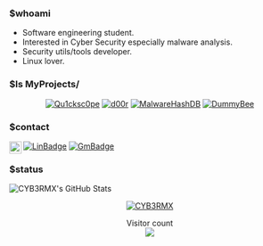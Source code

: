 ### $whoami
- Software engineering student.
- Interested in Cyber Security especially malware analysis.
- Security utils/tools developer.
- Linux lover.

### $ls MyProjects/
<p align="center">
  <a href="https://github.com/CYB3RMX/Qu1cksc0pe"><img title="Qu1cksc0pe" src="https://github-readme-stats.vercel.app/api/pin/?username=CYB3RMX&repo=Qu1cksc0pe&theme=highcontrast"></a>
  <a href="https://github.com/CYB3RMX/d00r"><img title="d00r" src="https://github-readme-stats.vercel.app/api/pin/?username=CYB3RMX&repo=d00r&theme=highcontrast"></a>
  <a href="https://github.com/CYB3RMX/MalwareHashDB"><img title="MalwareHashDB" src="https://github-readme-stats.vercel.app/api/pin/?username=CYB3RMX&repo=MalwareHashDB&theme=highcontrast"></a>
  <a href="https://github.com/CYB3RMX/DummyBee"><img title="DummyBee" src="https://github-readme-stats.vercel.app/api/pin/?username=CYB3RMX&repo=DummyBee&theme=highcontrast"></a>
</p>

### $contact
[![LinBadge](https://img.shields.io/badge/-M.Ali-blue?style=flat-square&logo=Linkedin&logoColor=white&link=https://www.linkedin.com/in/mehmetalikerimoglu/)](https://www.linkedin.com/in/mehmetalikerimoglu/)
[![GmBadge](https://img.shields.io/badge/-cyb3rmx0@gmail.com-c14438?style=flat-square&logo=Gmail&logoColor=white&link=mailto:cyb3rmx0@gmail.com)](mailto:cyb3rmx0@gmail.com)
<a href="https://www.instagram.com/siberji/">
  <img align="left" alt="SiberJi" width="22px" src="https://cdn.jsdelivr.net/npm/simple-icons@v3/icons/instagram.svg" />
</a>

### $status
<img src="https://github-readme-stats.vercel.app/api?username=CYB3RMX&&show_icons=true&theme=radical&line_height=27&v=5" alt="CYB3RMX's GitHub Stats" />
<p align="center">
  <a href="https://github.com/CYB3RMX"><img title="CYB3RMX" src="https://github-readme-stats.vercel.app/api/top-langs/?username=CYB3RMX&layout=compact"></a>
</p>
<p align="center"> 
  Visitor count<br>
  <img src="https://profile-counter.glitch.me/CYB3RMX/count.svg" />
</p>
